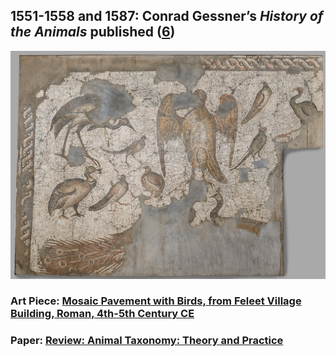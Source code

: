 ## 1551-1558 and 1587: Conrad Gessner’s <em>History of the Animals</em> published ([6](https://www.loc.gov/item/06004347/))

![gessner](/images/gessner.jpg)

### Art Piece: [Mosaic Pavement with Birds, from Feleet Village Building, Roman, 4th-5th Century CE](https://hvrd.art/o/291656)

### Paper: [Review: Animal Taxonomy: Theory and Practice](https://www.jstor.org/stable/2819440)
